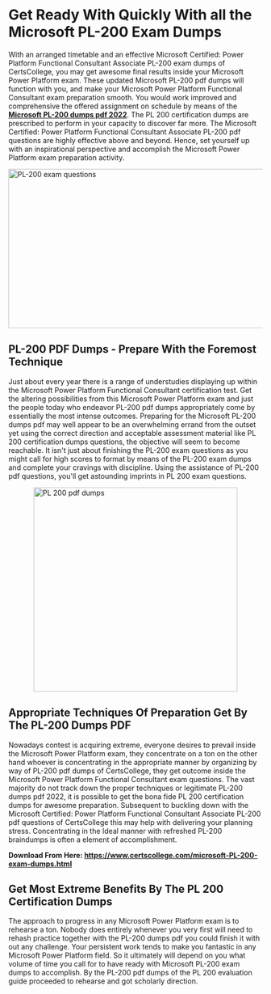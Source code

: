 <h1><strong>Get Ready With Quickly With all the Microsoft PL-200 Exam Dumps&nbsp;</strong></h1>
<p><span style="font-weight: 400;">With an arranged timetable and an effective Microsoft Certified: Power Platform Functional Consultant Associate PL-200 exam dumps of CertsCollege, you may get awesome final results inside your Microsoft Power Platform exam. These updated Microsoft PL-200 pdf dumps will function with you, and make your Microsoft Power Platform Functional Consultant exam preparation smooth. You would work improved and comprehensive the offered assignment on schedule by means of the <strong><a href="https://www.certscollege.com/microsoft-PL-200-exam-dumps.html">Microsoft PL-200 dumps pdf 2022</a></strong>. The PL 200 certification dumps are prescribed to perform in your capacity to discover far more. The Microsoft Certified: Power Platform Functional Consultant Associate PL-200 pdf questions are highly effective above and beyond. Hence, set yourself up with an inspirational perspective and accomplish the Microsoft Power Platform exam preparation activity.&nbsp;</span></p>
<p><span style="font-weight: 400;"><img style="display: block; margin-left: auto; margin-right: auto;" src="https://i.ibb.co/CPDK3ps/Yellow-and-Blue-Initiative-Blog-Banner.png" alt="PL-200 exam questions" width="559" height="315" /></span></p>
<h2><strong>PL-200 PDF Dumps - Prepare With the Foremost Technique</strong></h2>
<p><span style="font-weight: 400;">Just about every year there is a range of understudies displaying up within the Microsoft Power Platform Functional Consultant certification test. Get the altering possibilities from this Microsoft Power Platform exam and just the people today who endeavor PL-200 pdf dumps appropriately come by essentially the most intense outcomes. Preparing for the Microsoft PL-200 dumps pdf may well appear to be an overwhelming errand from the outset yet using the correct direction and acceptable assessment material like PL 200 certification dumps questions, the objective will seem to become reachable. It isn't just about finishing the PL-200 exam questions as you might call for high scores to format by means of the PL-200 exam dumps and complete your cravings with discipline. Using the assistance of PL-200 pdf questions, you'll get astounding imprints in PL 200 exam questions.</span></p>
<p><span style="font-weight: 400;"><a href="https://tinyurl.com/yyk9gtfu"><img style="display: block; margin-left: auto; margin-right: auto;" src="https://i.ibb.co/9tMrhdY/Teacher-Appreciation-Invitation.png" alt="PL 200 pdf dumps " width="404" height="404" /></a></span></p>
<h2><strong>Appropriate Techniques Of Preparation Get By The PL-200 Dumps PDF</strong></h2>
<p><span style="font-weight: 400;">Nowadays contest is acquiring extreme, everyone desires to prevail inside the Microsoft Power Platform exam, they concentrate on a ton on the other hand whoever is concentrating in the appropriate manner by organizing by way of PL-200 pdf dumps of CertsCollege, they get outcome inside the Microsoft Power Platform Functional Consultant exam questions. The vast majority do not track down the proper techniques or legitimate PL-200 dumps pdf 2022, it is possible to get the bona fide PL 200 certification dumps for awesome preparation. Subsequent to buckling down with the Microsoft Certified: Power Platform Functional Consultant Associate PL-200 pdf questions of CertsCollege this may help with delivering your planning stress. Concentrating in the Ideal manner with refreshed PL-200 braindumps is often a element of accomplishment.</span></p>
<p><span style="font-weight: 400;"><strong>Download From Here: <a href="https://www.certscollege.com/microsoft-PL-200-exam-dumps.html">https://www.certscollege.com/microsoft-PL-200-exam-dumps.html</a></strong></span></p>
<h2><strong>Get Most Extreme Benefits By The PL 200 Certification Dumps</strong></h2>
<p><span style="font-weight: 400;">The approach to progress in any Microsoft Power Platform exam is to rehearse a ton. Nobody does entirely whenever you very first will need to rehash practice together with the PL-200 dumps pdf you could finish it with out any challenge. Your persistent work tends to make you fantastic in any Microsoft Power Platform field. So it ultimately will depend on you what volume of time you call for to have ready with Microsoft PL-200 exam dumps to accomplish. By the PL-200 pdf dumps of the PL 200 evaluation guide proceeded to rehearse and got scholarly direction.</span></p>
